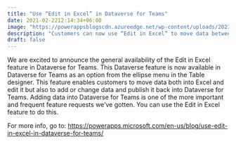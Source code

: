 ```yaml
---
title: "Use “Edit in Excel” in Dataverse for Teams"
date: 2021-02-2212:14:34+06:00
image: "https://powerappsblogscdn.azureedge.net/wp-content/uploads/2021/02/Edit-in-Excel-Entry-point-DV4T.png"
description: "Customers can now use “Edit in Excel” to move data between Excel and Dataverse for Teams."
draft: false
---
```


We are excited to announce the general availability of the Edit in Excel feature in Dataverse for Teams.   This Dataverse feature is now available in Dataverse for Teams as an option from the ellipse menu in the Table designer.   This feature enables customers to move data both into Excel and edit it but also to add or change data and publish it back into Dataverse for Teams.  Adding data into Dataverse for Teams is one of the more important and frequent feature requests we’ve gotten.  You can use the Edit in Excel feature to do this.

For more info, go to: https://powerapps.microsoft.com/en-us/blog/use-edit-in-excel-in-dataverse-for-teams/
